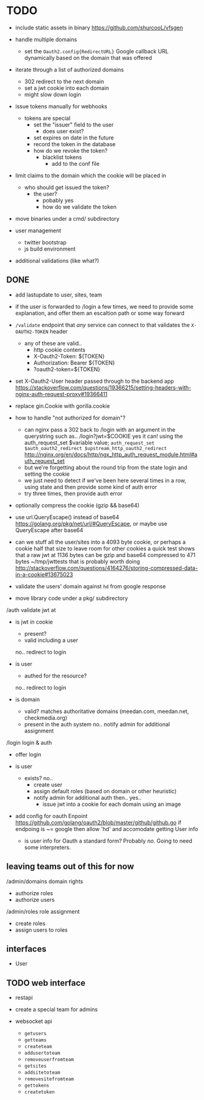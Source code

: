 # TODO

* include static assets in binary
  https://github.com/shurcooL/vfsgen

* handle multiple domains
  * set the `Oauth2.config{RedirectURL}` Google callback URL dynamically based on the domain that was offered

* iterate through a list of authorized domains
  * 302 redirect to the next domain
  * set a jwt cookie into each domain
  * might slow down login

* issue tokens manually for webhooks
  * tokens are special
    * set the "issuer" field to the user
      * does user exist?
    * set expires on date in the future
    * record the token in the database
    * how do we revoke the token?
      * blacklist tokens
        * add to the conf file

* limit claims to the domain which the cookie will be placed in

  * who should get issued the token?
    * the user?
      * pobably yes
      * how do we validate the token

* move binaries under a cmd/ subdirectory

* user management
  * twitter bootstrap
  * js build environment

* additional validations (like what?)

## DONE

* add lastupdate to user, sites, team

* if the user is forwarded to /login a few times, we need to provide some explanation, and offer them an escaltion path or some way forward

* `/validate` endpoint that *any* service can connect to that validates the `X-OAUTH2-TOKEN` header
  * any of these are valid..
    * http cookie contents
    * X-Oauth2-Token: ${TOKEN}
    * Authorization: Bearer ${TOKEN}
    * ?oauth2-token=${TOKEN}

* set X-Oauth2-User header passed through to the backend app
  https://stackoverflow.com/questions/19366215/setting-headers-with-nginx-auth-request-proxy#19366411

* replace gin.Cookie with gorilla.cookie

* how to handle "not authorized for domain"?
  * can nginx pass a 302 back to /login with an argument in the querystring such as..
  /login?jwt=$COOKIE
  yes it can! using the auth_request_set $variable value;
    `auth_request_set $auth_oauth2_redirect $upstream_http_oauth2_redirect`
  http://nginx.org/en/docs/http/ngx_http_auth_request_module.html#auth_request_set
  * but we're forgetting about the round trip from the state login and setting the cookie
  * we just need to detect if we've been here several times in a row, using state and then provide some kind of auth error
  * try three times, then provide auth error

* optionally compress the cookie (gzip && base64)
* use url.QueryEscape() instead of base64 https://golang.org/pkg/net/url/#QueryEscape, or maybe use QueryEscape after base64
* can we stuff all the user/sites into a 4093 byte cookie, or perhaps a cookie half that size to leave room for other cookies
  a quick test shows that a raw jwt at 1136 bytes can be gzip and base64 compressed to 471 bytes ~/tmp/jwttests
  that is probably worth doing
  http://stackoverflow.com/questions/4164276/storing-compressed-data-in-a-cookie#13675023

* validate the users' domain against `hd` from google response
* move library code under a pkg/ subdirectory

/auth validate jwt at

* is jwt in cookie
  * present?
  * valid including a user

   no.. redirect to login

* is user
  * authed for the resource?

   no.. redirect to login

* is domain
  * valid? matches authoritative domains (meedan.com, meedan.net, checkmedia.org)
  * present in the auth system
  no.. notify admin for additional assignment

/login login & auth

* offer login
* is user
  * exists?  no..
    * create user
    * assign default roles (based on domain or other heuristic)
    * notify admin for additional auth
    then..
   yes..
      * issue jwt into a cookie for each domain using an image

* add config for oauth Enpoint
  https://github.com/golang/oauth2/blob/master/github/github.go
  if endpoing is ~= google then allow 'hd' and accomodate getting User info
  * is user info for Oauth a standard form?  Probably _no_.  Going to need some interpreters. 

## leaving teams out of this for now

/admin/domains domain rights

* authorize roles
* authorize users

/admin/roles role assignment

* create roles
* assign users to roles

## interfaces

* User

## TODO web interface

* restapi
* create a special team for admins

* websocket api
  * `getusers`
  * `getteams`
  * `createteam`
  * `addusertoteam`
  * `removeuserfromteam`
  * `getsites`
  * `addsitetoteam`
  * `removesitefromteam`
  * `gettokens`
  * `createtoken`
